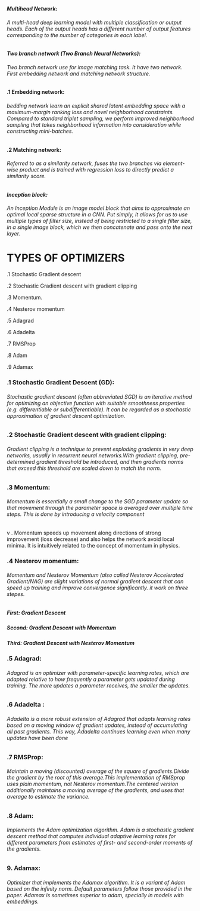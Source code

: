 
***Multihead Network:***
  ###### A multi-head deep learning model with multiple classification or output heads. Each of the output heads has a different number of output features corresponding to the number of categories in each label.
		     
		     
***Two branch network (Two Branch Neural Networks):***
   ###### Two branch network use for image matching task. It have two network. First embedding network and matching network structure. 
						
						
**.1 Embedding network:**
   ###### bedding network learn an explicit shared latent embedding space with a maximum-margin ranking loss and novel neighborhood constraints. Compared to standard triplet sampling, we perform improved neighborhood sampling that takes neighborhood information into consideration while constructing mini-batches.
		    
		    
**.2 Matching network:**
  ###### Referred to as a similarity network, fuses the two branches via element-wise product and is trained with regression loss to directly predict a similarity score.
						   
						   
***Inception block:***
		      
   ###### An Inception Module is an image model block that aims to approximate an optimal local sparse structure in a CNN. Put simply, it allows for us to use multiple types of filter size, instead of being restricted to a single filter size, in a single image block, which we then concatenate and pass onto the next layer.

# TYPES OF OPTIMIZERS #

.1 Stochastic Gradient descent

.2 Stochastic Gradient descent with gradient clipping

.3 Momentum.

.4 Nesterov momentum

.5 Adagrad

.6 Adadelta

.7 RMSProp

.8 Adam

.9 Adamax

### .1 Stochastic Gradient Descent (GD):
   ###### Stochastic gradient descent (often abbreviated SGD) is an iterative method for optimizing an objective function with suitable smoothness properties (e.g. differentiable or subdifferentiable). It can be regarded as a stochastic approximation of gradient descent optimization.
					
### .2 Stochastic Gradient descent with gradient clipping:
   ###### Gradient clipping is a technique to prevent exploding gradients in very deep networks, usually in recurrent neural networks.With gradient clipping, pre-determined gradient threshold be introduced, and  then gradients norms that exceed this threshold are scaled down to match the norm.
   
 ### .3 Momentum:
   ###### Momentum is essentially a small change to the SGD parameter update so that movement through the parameter space is averaged over multiple time steps. This is done by introducing a velocity component 
v
. Momentum speeds up movement along directions of strong improvement (loss decrease) and also helps the network avoid local minima. It is intuitively related to the concept of momentum in physics.
### .4 Nesterov momentum:
  ###### Momentum and Nesterov Momentum (also called Nesterov Accelerated Gradient/NAG) are slight variations of normal gradient descent that can speed up training and improve convergence significantly. it work on three stepes.
  ##### First: Gradient Descent
  ##### Second: Gradient Descent with Momentum
  ##### Third: Gradient Descent with Nesterov Momentum
  
  ### .5 Adagrad:
  ###### Adagrad is an optimizer with parameter-specific learning rates, which are adapted relative to how frequently a parameter gets updated during training. The more updates a parameter receives, the smaller the updates. 
  
 ### .6 Adadelta :
 ###### Adadelta is a more robust extension of Adagrad that adapts learning rates based on a moving window of gradient updates, instead of accumulating all past gradients. This way, Adadelta continues learning even when many updates have been done
 
 ### .7 RMSProp:
 ###### Maintain a moving (discounted) average of the square of gradients.Divide the gradient by the root of this average.This implementation of RMSprop uses plain momentum, not Nesterov momentum.The centered version additionally maintains a moving average of the gradients, and uses that average to estimate the variance.
 
### .8 Adam:
###### Implements the Adam optimization algorithm. Adam is a stochastic gradient descent method that computes individual adaptive learning rates for different parameters from estimates of first- and second-order moments of the gradients.

### 9. Adamax:
###### Optimizer that implements the Adamax algorithm. It is a variant of Adam based on the infinity norm. Default parameters follow those provided in the paper. Adamax is sometimes superior to adam, specially in models with embeddings.



